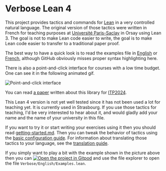 # Verbose Lean 4

This project provides tactics and commands for
[Lean](https://leanprover-community.github.io/) in a very controlled
natural language. The original version of those tactics were written in
French for teaching purposes at 
[Université Paris-Saclay](https://www.universite-paris-saclay.fr/) in
Orsay using Lean 3. The goal is not to make Lean code easier to write, the goal is to
make Lean code easier to transfer to a traditional paper proof.

The best way to have a quick look is to read the examples file
in [English](https://github.com/PatrickMassot/verbose-lean4/blob/master/Verbose/English/Examples.lean) or 
[French](https://github.com/PatrickMassot/verbose-lean4/blob/master/Verbose/French/Examples.lean),
although GitHub obviously misses proper syntax highlighting here. 

There is also a point-and-click interface for courses with a low time budget. One can see it in the following animated gif.

![Point-and-click interface](verbose_widget_test_en.gif)

You can read [a paper](itp2024_paper.pdf) written about this library for 
[ITP2024](https://www.viam.science.tsu.ge/itp2024/).

This Lean 4 version is not yet well tested since it has not been used a lot for teaching yet. It is currently used in Strasbourg.
If you use those tactics for teaching, I'd be very interested to hear about it, and would gladly add your name and the name of your university in this file.

If you want to try it or start writing your exercises using it then you
should read [getting-started.md](getting-started.md). Then you can tweak the
behavior of tactics using the [basic configuration guide](basic-configuration.md).
For information about translating those tactics to your language, see the
[translation guide](translations.md).

If you simply want to play a bit with the example shown in the picture above
then you can 
[![Open the project in Gitpod](https://gitpod.io/button/open-in-gitpod.svg)](https://gitpod.io/new/#https://github.com/patrickmassot/verbose-lean4) 
and use the file explorer to open the file `Verbose/English/Examples.lean`.
